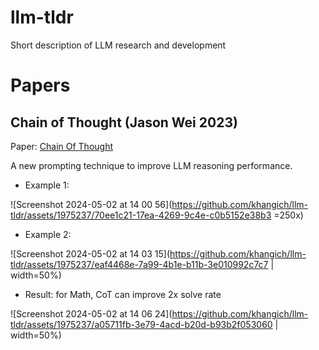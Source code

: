 # llm-tldr
Short description of LLM research and development

# Papers
## Chain of Thought (Jason Wei 2023) 

Paper: [Chain Of Thought](https://proceedings.neurips.cc/paper_files/paper/2022/file/9d5609613524ecf4f15af0f7b31abca4-Paper-Conference.pdf)

A new prompting technique to improve LLM reasoning performance. 

- Example 1: 

![Screenshot 2024-05-02 at 14 00 56](https://github.com/khangich/llm-tldr/assets/1975237/70ee1c21-17ea-4269-9c4e-c0b5152e38b3 =250x)


- Example 2:

![Screenshot 2024-05-02 at 14 03 15](https://github.com/khangich/llm-tldr/assets/1975237/eaf4468e-7a99-4b1e-b11b-3e010992c7c7 | width=50%)

- Result: for Math, CoT can improve 2x solve rate


![Screenshot 2024-05-02 at 14 06 24](https://github.com/khangich/llm-tldr/assets/1975237/a05711fb-3e79-4acd-b20d-b93b2f053060 | width=50%)
